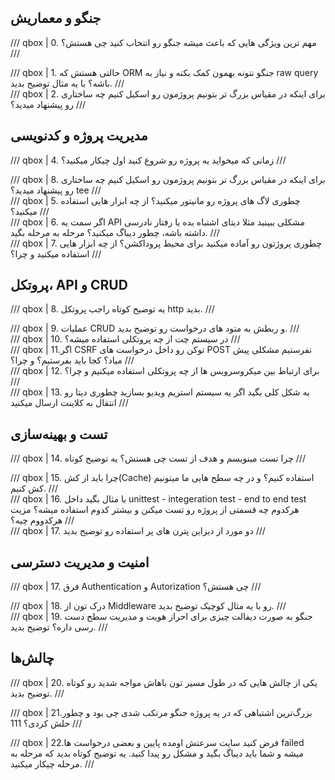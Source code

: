 ## جنگو و معماریش

/// qbox | 0. مهم ترین ویژگی هایی که باعث میشه جنگو رو انتخاب کنید چی هستش؟
///

<div class="break-line"></div>
/// qbox | 1. حالتی هستش که ORM جنگو نتونه بهمون کمک بکنه و نیاز به raw query باشه؟ با یه مثال توضیح بدید.
///

<div class="break-line"></div>
/// qbox | 2. برای اینکه در مقیاس بزرگ تر بتونیم پروژمون رو اسکیل کنیم چه ساختاری رو پیشنهاد میدید؟
///


<div class="break-line section"></div>

## مدیریت پروژه و کدنویسی
/// qbox | 4. زمانی که میخواید یه پروژه رو شروع کنید اول چیکار میکنید؟
///

<div class="break-line"></div>
/// qbox | 8. برای اینکه در مقیاس بزرگ تر بتونیم پروژمون رو اسکیل کنیم چه ساختاری رو پیشنهاد میدید؟
tee
///

<div class="break-line"></div>
/// qbox | 5. چطوری لاگ های پروژه رو مانیتور میکنید؟ از چه ابزار هایی استفاده میکنید؟
///

<div class="break-line"></div>
/// qbox | 6. اگر سمت یه API مشکلی ببینید مثلا دیتای اشتباه بده یا رفتار نادرسی داشته باشه، چطور دیباگ میکنید؟ مرحله به مرحله بگید.
///

<div class="break-line"></div>
/// qbox | 7. چطوری پروژتون رو آماده میکنید برای محیط پروداکشن؟ از چه ابزار هایی استفاده میکنید و چرا؟
///



<div class="break-line section"></div>


## پروتکل‌، API و CRUD
/// qbox | 8. یه توضیح کوتاه راجب پروتکل http بدید.
///

<div class="break-line"></div>
/// qbox | 9. عملیات CRUD و ربطش به متود های درخواست رو توضیح بدید.
///

<div class="break-line"></div>
/// qbox | 10. در سیستم چت از چه پروتکلی استفاده میشه؟
///

<div class="break-line"></div>
/// qbox | 11.اگر CSRF توکن رو داخل درخواست های POST نفرستیم مشکلی پیش میاد؟ کجا باید بفرستیم‌؟‌ و چرا؟
///

<div class="break-line"></div>
/// qbox | 12. برای ارتباط بین میکروسرویس ها از چه پروتکلی استفاده میکنیم و چرا؟
///


<div class="break-line"></div>
/// qbox | 13. به شکل کلی بگید اگر یه سیستم استریم ویدیو بسازید چطوری دیتا رو انتقال به کلاینت ارسال میکنید
///


<div class="break-line section"></div>


## تست و بهینه‌سازی
/// qbox | 14. چرا تست مینویسم و هدف از تست چی هستش؟ یه توضیح کوتاه
///

<div class="break-line"></div>
/// qbox | 15. چرا باید از کش(Cache) استفاده کنیم؟ و در چه سطح هایی ما میتونیم کش کنیم.
///

<div class="break-line"></div>
/// qbox | 16. با مثال بگید داخل unittest - integeration test - end to end test هرکدوم چه قسمتی از پروژه رو تست میکنن و بیشتر کدوم استفاده میشه؟ مزیت هرکدووم چیه؟
///

<div class="break-line"></div>
/// qbox | 17. دو مورد از دیزاین پترن های پر استفاده رو توضیح بدید
///

<div class="break-line section"></div>


## امنیت و مدیریت دسترسی
/// qbox | 17. فرق Authentication و Autorization چی هستش؟
///

<div class="break-line"></div>
/// qbox | 18. درک تون از Middleware رو با یه مثال کوچیک توضیح بدید.
///

<div class="break-line"></div>
/// qbox | 19. جنگو به صورت دیفالت چیزی برای احراز هویت و مدیریت سطح دست رسی داره؟ توضیح بدید.
///



<div class="break-line section"></div>


## چالش‌ها
/// qbox | 20. یکی از چالش هایی که در طول مسیر تون باهاش مواجه شدید رو کوتاه توضیح بدید.
///

/// qbox | 21.بزرگ‌ترین اشتباهی که در یه پروژه جنگو مرتکب شدی چی بود و چطور حلش کردی؟
111
///

/// qbox | 22.فرض کنید سایت سرعتش اومده پایین و بعضی درخواست ها failed میشه و شما باید دیباگ بگید و مشکل رو پیدا کنید. یه توضیح کوتاه بدید که مرحله به مرحله چیکار میکنید.
///
<div class="break-line end"></div>